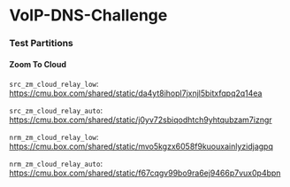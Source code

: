 # VoIP-DNS-Challenge

### Test Partitions

#### Zoom To Cloud

`src_zm_cloud_relay_low`: https://cmu.box.com/shared/static/da4yt8ihopl7jxnjl5bitxfqpq2q14ea

`src_zm_cloud_relay_auto`: https://cmu.box.com/shared/static/j0yv72sbiqodhtch9yhtqubzam7izngr

`nrm_zm_cloud_relay_low`: https://cmu.box.com/shared/static/mvo5kgzx6058f9kuouxainlyzidjagpq

`nrm_zm_cloud_relay_auto`: https://cmu.box.com/shared/static/f67cqgv99bo9ra6ej9466p7vux0p4bpn
